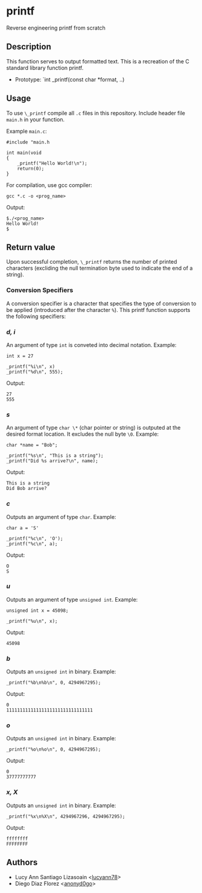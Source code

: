 # printf
Reverse engineering printf from scratch

## Description
This function serves to output formatted text.  This is a recreation
of the C standard library function printf.
- Prototype: `int _printf(const char *format, ..)

## Usage
To use `\_printf` compile all `.c` files in this repository.  Include header file `main.h`
in your function.

Example `main.c`:
```
#include "main.h

int main(void
{
    _printf("Hello World!\n");
    return(0);
}
```
For compilation, use gcc compiler:
```
gcc *.c -o <prog_name>
```
Output:
```
$./<prog_name>
Hello World!
$
```
## Return value
Upon successful completion, `\_printf` returns the number of printed characters
(excliding the null termination byte used to indicate the end of a string).

### Conversion Specifiers
A conversion specifier is a character that specifies the type of conversion to be applied
(introduced after the character `%`).  This printf function supports the following
specifiers:

### ***d, i***
An argument of type `int` is conveted into decimal notation.
Example:
```
int x = 27

_printf("%i\n", x)
_printf("%d\n", 555);
```
Output:
```
27
555
```

### ***s***
An argument of type `char \*` (char pointer or string) is outputed at the 
desired format location.  It excludes the null byte `\0`.
Example:
```
char *name = "Bob";

_printf("%s\n", "This is a string");
_printf("Did %s arrive?\n", name);
```
Output:
```
This is a string
Did Bob arrive?
```

### ***c***
Outputs an argument of type `char`.
Example:
```
char a = 'S'

_printf("%c\n", 'O');
_printf("%c\n", a);
```
Output:
```
O
S
```

### ***u***
Outputs an argument of type `unsigned int`.
Example:
```
unsigned int x = 45098;

_printf("%u\n", x);
```
Output:
```
45098
```

### ***b***
Outputs an `unsigned int` in binary.
Example:
```
_printf("%b\n%b\n", 0, 4294967295);
```
Output:
```
0
11111111111111111111111111111111
```

### ***o***
Outputs an `unsigned int` in binary.
Example:
```
_printf("%o\n%o\n", 0, 4294967295);
```
Output:
```
0
37777777777
```

### ***x, X***
Outputs an `unsigned int` in binary.
Example:
```
_printf("%x\n%X\n", 4294967296, 4294967295);
```
Output:
```
ffffffff
FFFFFFFF
```

## Authors
- Lucy Ann Santiago Lizasoain <[lucyann78](https://github.com/lucyann78)>
- Diego Diaz Florez <[anonyd0go](https://github.com/anonyd0go)>
